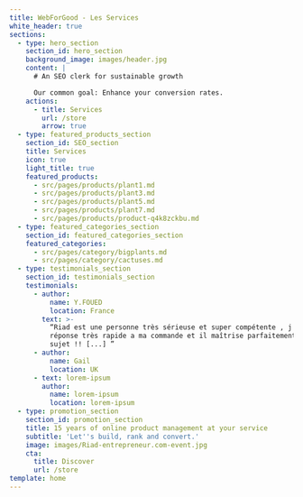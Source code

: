 ```yaml
---
title: WebForGood - Les Services
white_header: true
sections:
  - type: hero_section
    section_id: hero_section
    background_image: images/header.jpg
    content: |
      # An SEO clerk for sustainable growth

      Our common goal: Enhance your conversion rates.
    actions:
      - title: Services
        url: /store
        arrow: true
  - type: featured_products_section
    section_id: SEO_section
    title: Services
    icon: true
    light_title: true
    featured_products:
      - src/pages/products/plant1.md
      - src/pages/products/plant3.md
      - src/pages/products/plant5.md
      - src/pages/products/plant7.md
      - src/pages/products/product-q4k8zckbu.md
  - type: featured_categories_section
    section_id: featured_categories_section
    featured_categories:
      - src/pages/category/bigplants.md
      - src/pages/category/cactuses.md
  - type: testimonials_section
    section_id: testimonials_section
    testimonials:
      - author:
          name: Y.FOUED
          location: France
        text: >-
          “Riad est une personne très sérieuse et super compétente , j'ai eu une
          réponse très rapide a ma commande et il maîtrise parfaitement son
          sujet !! [...] ”
      - author:
          name: Gail
          location: UK
      - text: lorem-ipsum
        author:
          name: lorem-ipsum
          location: lorem-ipsum
  - type: promotion_section
    section_id: promotion_section
    title: 15 years of online product management at your service
    subtitle: 'Let''s build, rank and convert.'
    image: images/Riad-entrepreneur.com-event.jpg
    cta:
      title: Discover
      url: /store
template: home
---
```

